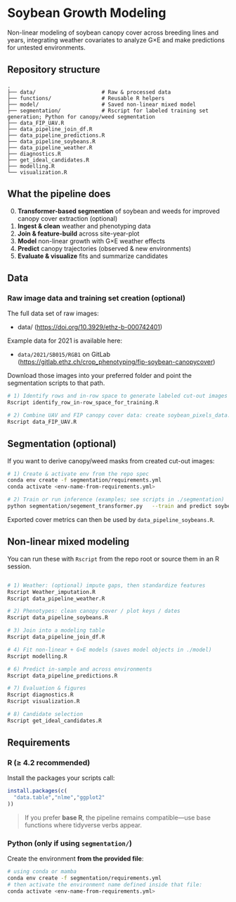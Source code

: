 # Soybean Growth Modeling

Non-linear modeling of soybean canopy cover across breeding lines and years, integrating weather covariates to analyze G×E and make predictions for untested environments.

## Repository structure

```
.
├── data/                     # Raw & processed data
├── functions/                # Reusable R helpers
├── model/                    # Saved non-linear mixed model
├── segmentation/             # Rscript for labeled training set generation; Python for canopy/weed segmentation
├── data_FIP_UAV.R
├── data_pipeline_join_df.R
├── data_pipeline_predictions.R
├── data_pipeline_soybeans.R
├── data_pipeline_weather.R
├── diagnostics.R
├── get_ideal_candidates.R
├── modelling.R
└── visualization.R
```

## What the pipeline does

0) **Transformer-based segmention** of soybean and weeds for improved canopy cover extraction (optional)
1) **Ingest & clean** weather and phenotyping data  
2) **Join & feature-build** across site-year-plot  
3) **Model** non-linear growth with G×E weather effects  
4) **Predict** canopy trajectories (observed & new environments)  
5) **Evaluate & visualize** fits and summarize candidates

## Data

### Raw image data and training set creation (optional)
The full data set of raw images: 
- data/
  (https://doi.org/10.3929/ethz-b-000742401)
  
Example data for 2021 is available here:

- `data/2021/SB015/RGB1` on GitLab  
  (https://gitlab.ethz.ch/crop_phenotyping/fip-soybean-canopycover)

Download those images into your preferred folder and point the segmentation scripts to that path.

```bash
# 1) Identify rows and in-row space to generate labeled cut-out images of soybean and weeds, respectively for training
Rscript identify_row_in-row_space_for_training.R

# 2) Combine UAV and FIP canopy cover data: create soybean_pixels_data.csv from scratch
Rscript data_FIP_UAV.R

```
## Segmentation (optional)

If you want to derive canopy/weed masks from created cut-out images:

```bash
# 1) Create & activate env from the repo spec
conda env create -f segmentation/requirements.yml
conda activate <env-name-from-requirements.yml>

# 2) Train or run inference (examples; see scripts in ./segmentation)
python segmentation/segement_transformer.py   --train and predict soybean and weed pixels
```

Exported cover metrics can then be used by `data_pipeline_soybeans.R`.


## Non-linear mixed modeling

You can run these with `Rscript` from the repo root or source them in an R session.

```bash

# 1) Weather: (optional) impute gaps, then standardize features
Rscript Weather_imputation.R
Rscript data_pipeline_weather.R

# 2) Phenotypes: clean canopy cover / plot keys / dates
Rscript data_pipeline_soybeans.R

# 3) Join into a modeling table
Rscript data_pipeline_join_df.R

# 4) Fit non-linear + G×E models (saves model objects in ./model)
Rscript modelling.R

# 6) Predict in-sample and across environments
Rscript data_pipeline_predictions.R

# 7) Evaluation & figures
Rscript diagnostics.R
Rscript visualization.R

# 8) Candidate selection
Rscript get_ideal_candidates.R
```

## Requirements

### R (≥ 4.2 recommended)

Install the packages your scripts call:

```r
install.packages(c(
  "data.table","nlme","ggplot2"
))
```

> If you prefer **base R**, the pipeline remains compatible—use base functions where tidyverse verbs appear.

### Python (only if using `segmentation/`)

Create the environment **from the provided file**:

```bash
# using conda or mamba
conda env create -f segmentation/requirements.yml
# then activate the environment name defined inside that file:
conda activate <env-name-from-requirements.yml>
```


